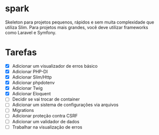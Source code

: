 # spark

Skeleton para projetos pequenos, rápidos e sem muita complexidade que utiliza Slim. Para projetos mais grandes, você deve utilizar frameworks como Laravel e Symfony.

# Tarefas

- [x] Adicionar um visualizador de erros básico
- [x] Adicionar PHP-DI
- [x] Adicionar Slim/Http
- [x] Adicionar phpdotenv
- [x] Adicionar Twig
- [x] Adicionar Eloquent
- [ ] Decidir se vai trocar de container
- [ ] Adicionar um sistema de configurações via arquivos
- [ ] Migrations
- [ ] Adicionar proteção contra CSRF
- [ ] Adicionar um validador de dados
- [ ] Trabalhar na visualização de erros

